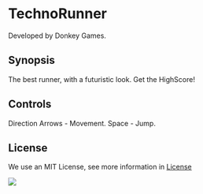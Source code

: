 # TechnoRunner
Developed by Donkey Games.

**Synopsis**
--------
The best runner, with a futuristic look. Get the HighScore!

**Controls**
--------
Direction Arrows - Movement.
Space - Jump.

## License
We use an MIT License, see more information in [License](https://github.com/dandraws21/TechnoRunner/blob/master/LICENSE)

![](https://github.com/dandraws21/TechnoRunner/blob/master/ArtSources/DonkeyGames_logo.png)

